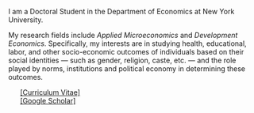 
I am a Doctoral Student in the Department of Economics at New York University. 

My research fields include *Applied Microeconomics* and *Development Economics*. Specifically, my interests are in studying health, educational, labor, and other socio-economic outcomes of individuals based on their social identities &mdash; such as gender, religion, caste, etc. &mdash; and the role played by norms, institutions and political economy in determining these outcomes.


<ul class="mylinks" style="list-style: none">
     <li><a href="Files/CV_PhilipMinu.pdf">[Curriculum Vitae]</a><li>
     <li><a href="https://scholar.google.com/citations?user=yqwUdjkAAAAJ&hl=en">[Google Scholar]</a><li> </ul>





